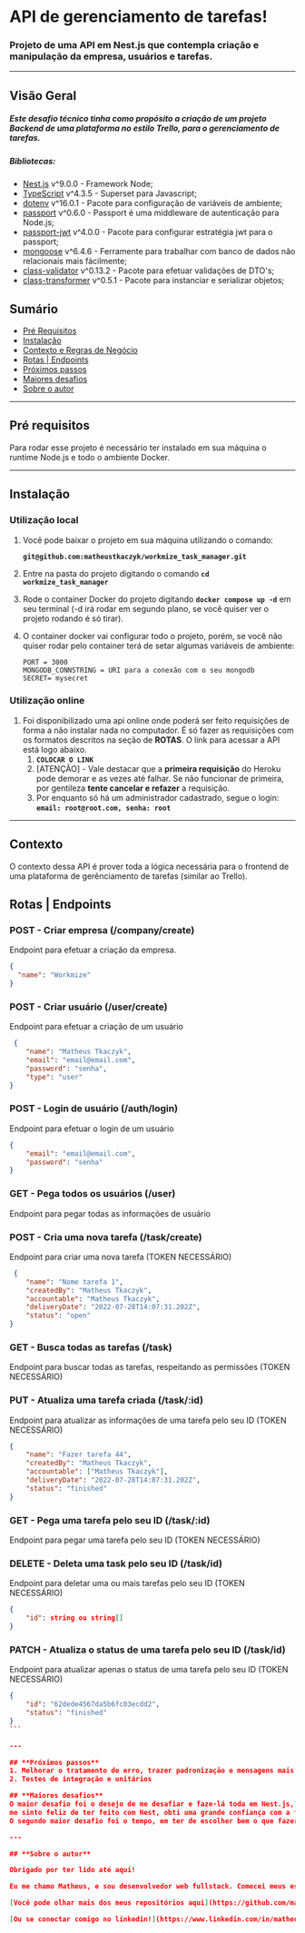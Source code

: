 # API de gerenciamento de tarefas!

### Projeto de uma API em Nest.js que contempla criação e manipulação da empresa, usuários e tarefas.

---

## Visão Geral

##### Este desafio técnico tinha como propósito a criação de um projeto Backend de uma plataforma no estilo Trello, para o gerenciamento de tarefas.

##### Bibliotecas:

- [Nest.js](https://docs.nestjs.com/) v^9.0.0 - Framework Node;
- [TypeScript](https://www.npmjs.com/package/typescript) v^4.3.5 - Superset para Javascript;
- [dotenv](https://www.npmjs.com/package/dotenv) v^16.0.1  - Pacote para configuração de variáveis de ambiente;
- [passport](https://www.npmjs.com/package/passport) v^0.6.0 - Passport é uma middleware de autenticação para Node.js;
- [passport-jwt](https://www.npmjs.com/package/passport-jwt) v^4.0.0 - Pacote para configurar estratégia jwt para o passport;
- [mongoose](https://www.npmjs.com/package/mongoose) v^6.4.6 - Ferramente para trabalhar com banco de dados não relacionais mais fácilmente;
- [class-validator](https://www.npmjs.com/package/class-validator) v^0.13.2 - Pacote para efetuar validações de DTO's;
- [class-transformer](https://www.npmjs.com/package/class-transformer) v^0.5.1 - Pacote para instanciar e serializar objetos;

## **Sumário**

- [Pré Requisitos](#pré-requisitos)
- [Instalação](#instalação)
- [Contexto e Regras de Negócio](#contexto-e-regras-de-negócio)
- [Rotas | Endpoints](#rotas-|-endpoints)
- [Próximos passos](#próximos-passos)
- [Maiores desafios](#maiores-desafios)
- [Sobre o autor](#sobre-o-autor)

---

## **Pré requisitos**

Para rodar esse projeto é necessário ter instalado em sua máquina o runtime Node.js e todo o ambiente Docker.

---

## **Instalação**

### Utilização local

1. Você pode baixar o projeto em sua máquina utilizando o comando:

   **`git@github.com:matheustkaczyk/workmize_task_manager.git`**

2. Entre na pasta do projeto digitando o comando **`cd workmize_task_manager`**

3. Rode o container Docker do projeto digitando **`docker compose up -d`** em seu terminal (-d irá rodar em segundo plano, se você quiser ver o projeto rodando é só tirar).

4. O container docker vai configurar todo o projeto, porém, se você não quiser rodar pelo container terá de setar algumas variáveis de ambiente:
    ```
    PORT = 3000
    MONGODB_CONNSTRING = URI para a conexão com o seu mongodb
    SECRET= mysecret
    ```

### **Utilização online**

1. Foi disponibilizado uma api online onde poderá ser feito requisições de forma a não instalar nada no computador. É só fazer as requisições com os formatos descritos na seção de **ROTAS**. O link para acessar a API está logo abaixo.
   1. **`COLOCAR O LINK`**
   1. [ATENÇÃO] - Vale destacar que a **primeira requisição** do Heroku pode demorar e as vezes até falhar. Se não funcionar de primeira, por gentileza **tente cancelar e refazer** a requisição.
   2. Por enquanto só há um administrador cadastrado, segue o login: **` email: root@root.com, senha: root `**

---

## Contexto

O contexto dessa API é prover toda a lógica necessária para o frontend de uma plataforma de gerênciamento de tarefas (similar ao Trello).

## Rotas | Endpoints
### POST - Criar empresa (/company/create)
Endpoint para efetuar a criação da empresa.
```json
{
  "name": "Workmize"
}
```

### POST - Criar usuário (/user/create)
Endpoint para efetuar a criação de um usuário
```json
 {
	"name": "Matheus Tkaczyk",
	"email": "email@email.com",
	"password": "senha",
	"type": "user"
}
```

### POST - Login de usuário (/auth/login)
Endpoint para efetuar o login de um usuário
```json
{
	"email": "email@email.com",
	"password": "senha"
}
```

### GET - Pega todos os usuários (/user)
Endpoint para pegar todas as informações de usuário

### POST - Cria uma nova tarefa (/task/create)
Endpoint para criar uma nova tarefa (TOKEN NECESSÁRIO)
```json
 {
	"name": "Nome tarefa 1",
	"createdBy": "Matheus Tkaczyk",
	"accountable": "Matheus Tkaczyk",
	"deliveryDate": "2022-07-28T14:07:31.202Z",
	"status": "open"
}
```

### GET - Busca todas as tarefas (/task)
Endpoint para buscar todas as tarefas, respeitando as permissões (TOKEN NECESSÁRIO)

### PUT - Atualiza uma tarefa criada (/task/:id)
Endpoint para atualizar as informações de uma tarefa pelo seu ID (TOKEN NECESSÁRIO)
```json
{
	"name": "Fazer tarefa 44",
	"createdBy": "Matheus Tkaczyk",
	"accountable": ["Matheus Tkaczyk"],
	"deliveryDate": "2022-07-28T14:07:31.202Z",
	"status": "finished"
}
```

### GET - Pega uma tarefa pelo seu ID (/task/:id)
Endpoint para pegar uma tarefa pelo seu ID (TOKEN NECESSÁRIO)

### DELETE - Deleta uma task pelo seu ID (/task/id)
Endpoint para deletar uma ou mais tarefas pelo seu ID (TOKEN NECESSÁRIO)
```json
{
	"id": string ou string[]
}
```

### PATCH - Atualiza o status de uma tarefa pelo seu ID (/task/id)
Endpoint para atualizar apenas o status de uma tarefa pelo seu ID (TOKEN NECESSÁRIO)
````json
{
	"id": "62dede4567da5b6fc03ecdd2",
	"status": "finished"
}
```

---

## **Próximos passos**
1. Melhorar o tratamento de erro, trazer padronização e mensagens mais nítidas.
2. Testes de integração e unitários

## **Maiores desafios**
O maior desafio foi o desejo de me desafiar e faze-lá toda em Nest.js, uma ferramenta que ainda não tenho total domínio, 
me sinto feliz de ter feito com Nest, obti uma grande confiança com a ferramenta.
O segundo maior desafio foi o tempo, em ter de escolher bem o que fazer bom o pouco tempo que se tinha para desenvolver.

---

## **Sobre o autor**

Obrigado por ter lido até aqui!

Eu me chamo Matheus, e sou desenvolvedor web fullstack. Comecei meus estudos no ano de 2020 e estou me apaixonando cada dia que passa, através dos estudos, por tecnologia e desenvolvimento. Esse projeto e esse README foram desenvolvidos como um desafio técnico. Eu empenhei muito carinho na construção de cada linha.

[Você pode olhar mais dos meus repositórios aqui](https://github.com/matheustkaczyk)

[Ou se conectar comigo no linkedin!](https://www.linkedin.com/in/matheustkaczykribeiro/)
